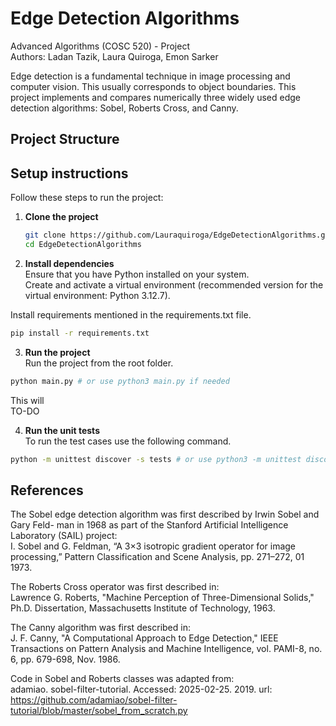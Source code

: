 # Edge Detection Algorithms
Advanced Algorithms (COSC 520) - Project     
Authors: Ladan Tazik, Laura Quiroga, Emon Sarker     
      
Edge detection is a fundamental technique in image processing and computer vision. This usually corresponds to object boundaries. This project implements and compares numerically three widely used edge detection algorithms: Sobel, Roberts Cross, and Canny. 


## Project Structure

## Setup instructions   
Follow these steps to run the project:
1. **Clone the project**      
   ```bash
   git clone https://github.com/Lauraquiroga/EdgeDetectionAlgorithms.git
   cd EdgeDetectionAlgorithms
   ```

2.  **Install dependencies**     
   Ensure that you have Python installed on your system.     
   Create and activate a virtual environment (recommended version for the virtual environment: Python 3.12.7).       

   Install requirements mentioned in the requirements.txt file.       
   
   ```bash
   pip install -r requirements.txt
   ```


3.  **Run the project**      
   Run the project from the root folder.       
   ```bash
   python main.py # or use python3 main.py if needed
   ```
   This will    
   TO-DO    
   
4.  **Run the unit tests**       
   To run the test cases use the following command.       
   ```bash
   python -m unittest discover -s tests # or use python3 -m unittest discover -s tests if needed
   ```

## References         

The Sobel edge detection algorithm was first described by Irwin Sobel and Gary Feld-
man in 1968 as part of the Stanford Artificial Intelligence Laboratory (SAIL)
project:          
I. Sobel and G. Feldman, “A 3×3 isotropic gradient operator for image
processing,” Pattern Classification and Scene Analysis, pp. 271–272, 01
1973.           

The Roberts Cross operator was first described in:        
Lawrence G. Roberts, "Machine Perception of Three-Dimensional Solids," Ph.D. Dissertation, Massachusetts Institute of Technology, 1963.      

The Canny algorithm was first described in:        
J. F. Canny, "A Computational Approach to Edge Detection," IEEE Transactions on Pattern Analysis and Machine Intelligence, vol. PAMI-8, no. 6, pp. 679-698, Nov. 1986.         

Code in Sobel and Roberts classes was adapted from:            
adamiao. sobel-filter-tutorial. Accessed: 2025-02-25. 2019. url: https://github.com/adamiao/sobel-filter-tutorial/blob/master/sobel_from_scratch.py      